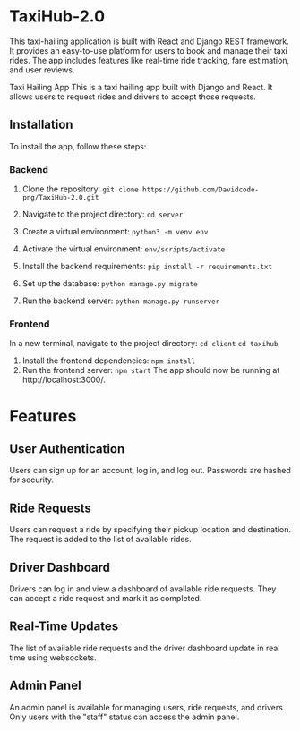 # TaxiHub-2.0
This taxi-hailing application is built with React and Django REST framework. It provides an easy-to-use platform for users to book and manage their taxi rides. The app includes features like real-time ride tracking, fare estimation, and user reviews.

Taxi Hailing App
This is a taxi hailing app built with Django and React. It allows users to request rides and drivers to accept those requests.

## Installation
To install the app, follow these steps:

### Backend
1. Clone the repository:
`git clone https://github.com/Davidcode-png/TaxiHub-2.0.git`

2. Navigate to the project directory:
`cd server`

3. Create a virtual environment:
`python3 -m venv env`

4. Activate the virtual environment:
`env/scripts/activate`

5. Install the backend requirements:
`pip install -r requirements.txt`

6. Set up the database:
`python manage.py migrate`

7. Run the backend server:
`python manage.py runserver`

### Frontend
In a new terminal, navigate to the project directory:
`cd client`
`cd taxihub`

1. Install the frontend dependencies:
`npm install`
2. Run the frontend server:
`npm start`
The app should now be running at http://localhost:3000/.

# Features
## User Authentication
Users can sign up for an account, log in, and log out. Passwords are hashed for security.

## Ride Requests
Users can request a ride by specifying their pickup location and destination. The request is added to the list of available rides.

## Driver Dashboard
Drivers can log in and view a dashboard of available ride requests. They can accept a ride request and mark it as completed.

## Real-Time Updates
The list of available ride requests and the driver dashboard update in real time using websockets.

## Admin Panel
An admin panel is available for managing users, ride requests, and drivers. Only users with the "staff" status can access the admin panel.



